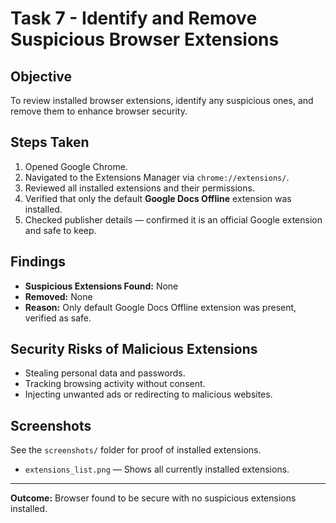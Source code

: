 # Task 7 - Identify and Remove Suspicious Browser Extensions

## Objective
To review installed browser extensions, identify any suspicious ones, and remove them to enhance browser security.

## Steps Taken
1. Opened Google Chrome.
2. Navigated to the Extensions Manager via `chrome://extensions/`.
3. Reviewed all installed extensions and their permissions.
4. Verified that only the default **Google Docs Offline** extension was installed.
5. Checked publisher details — confirmed it is an official Google extension and safe to keep.

## Findings
- **Suspicious Extensions Found:** None
- **Removed:** None
- **Reason:** Only default Google Docs Offline extension was present, verified as safe.

## Security Risks of Malicious Extensions
- Stealing personal data and passwords.
- Tracking browsing activity without consent.
- Injecting unwanted ads or redirecting to malicious websites.

## Screenshots
See the `screenshots/` folder for proof of installed extensions.
- `extensions_list.png` — Shows all currently installed extensions.

---
**Outcome:** Browser found to be secure with no suspicious extensions installed.
